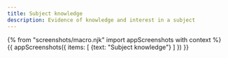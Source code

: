 ```yaml
---
title: Subject knowledge
description: Evidence of knowledge and interest in a subject
---
```

{% from "screenshots/macro.njk" import appScreenshots with context %}
{{ appScreenshots({
  items: [
    {text: "Subject knowledge"}
  ]
}) }}
